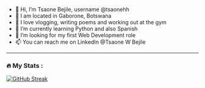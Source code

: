 - 👋 Hi, I’m Tsaone Bejile, username @tsaonehh
- 📍 I am located in Gaborone, Botswana 
- 👀 I love vlogging, writing poems and working out at the gym
- 🌱 I’m currently learning Python and also Spanish
- 💞️ I’m looking for my first Web Development role
- 📫 You can reach me on LinkedIn @Tsaone W Bejile


---

### :fire: My Stats :

[![GitHub Streak](http://github-readme-streak-stats.herokuapp.com?user=tsaonehh)](https://git.io/streak-stats)

<!---
tsaonehh/tsaonehh is a ✨ special ✨ repository because its `README.md` (this file) appears on your GitHub profile.
You can click the Preview link to take a look at your changes.
--->

